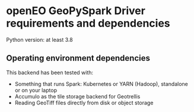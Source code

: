 
# openEO GeoPySpark Driver requirements and dependencies

Python version: at least 3.8




## Operating environment dependencies

This backend has been tested with:
- Something that runs Spark: Kubernetes or YARN (Hadoop), standalone or on your laptop
- Accumulo as the tile storage backend for Geotrellis
- Reading GeoTiff files directly from disk or object storage
